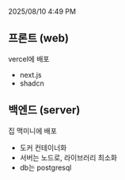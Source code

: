2025/08/10 4:49 PM

## 프론트 (web)

vercel에 배포

- next.js
- shadcn

## 백엔드 (server)

집 맥미니에 배포

- 도커 컨테이너화
- 서버는 노드로, 라이브러리 최소화
- db는 postgresql
